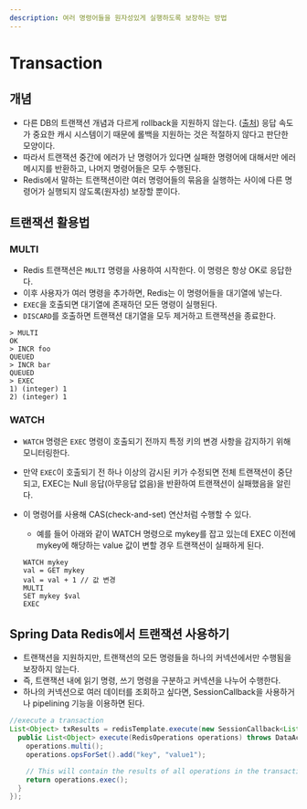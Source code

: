 ```yaml
---
description: 여러 명령어들을 원자성있게 실행하도록 보장하는 방법
---
```


# Transaction

## 개념

* 다른 DB의 트랜잭션 개념과 다르게 rollback을 지원하지 않는다. ([출처](https://redis.io/docs/interact/transactions/#what-about-rollbacks)) 응답 속도가 중요한 캐시 시스템이기 때문에 롤백을 지원하는 것은 적절하지 않다고 판단한 모양이다.
* 따라서 트랜잭션 중간에 에러가 난 명령어가 있다면 실패한 명령어에 대해서만 에러 메시지를 반환하고, 나머지 명령어들은 모두 수행된다.
* Redis에서 말하는 트랜잭션이란 여러 명령어들의 묶음을 실행하는 사이에 다른 명령어가 실행되지 않도록(원자성) 보장할 뿐이다.

## 트랜잭션 활용법

### MULTI

* Redis 트랜잭션은 `MULTI` 명령을 사용하여 시작한다. 이 명령은 항상 OK로 응답한다.
* 이후 사용자가 여러 명령을 추가하면, Redis는 이 명령어들을 대기열에 넣는다.
* `EXEC`을 호출되면 대기열에 존재하던 모든 명령이 실행된다.
* `DISCARD`를 호출하면 트랜잭션 대기열을 모두 제거하고 트랜잭션을 종료한다.

```
> MULTI
OK
> INCR foo
QUEUED
> INCR bar
QUEUED
> EXEC
1) (integer) 1
2) (integer) 1
```

### WATCH

* `WATCH` 명령은 `EXEC` 명령이 호출되기 전까지 특정 키의 변경 사항을 감지하기 위해 모니터링한다.
* 만약 `EXEC`이 호출되기 전 하나 이상의 감시된 키가 수정되면 전체 트랜잭션이 중단되고, EXEC는 Null 응답(아무응답 없음)을 반환하여 트랜잭션이 실패했음을 알린다.
*   이 명령어를 사용해 CAS(check-and-set) 연산처럼 수행할 수 있다.

    * 예를 들어 아래와 같이 WATCH 명령으로 mykey를 잡고 있는데 EXEC 이전에 mykey에 해당하는 value 값이 변할 경우 트랜잭션이 실패하게 된다.

    ```
    WATCH mykey
    val = GET mykey
    val = val + 1 // 값 변경
    MULTI
    SET mykey $val
    EXEC
    ```

## Spring Data Redis에서 트랜잭션 사용하기

* 트랜잭션을 지원하지만, 트랜잭션의 모든 명령들을 하나의 커넥션에서만 수행됨을 보장하지 않는다.
* 즉, 트랜잭션 내에 읽기 명령, 쓰기 명령을 구분하고 커넥션을 나누어 수행한다.
* 하나의 커넥션으로 여러 데이터를 조회하고 싶다면, SessionCallback을 사용하거나 pipelining 기능을 이용하면 된다.

```java
//execute a transaction
List<Object> txResults = redisTemplate.execute(new SessionCallback<List<Object>>() {
  public List<Object> execute(RedisOperations operations) throws DataAccessException {
    operations.multi();
    operations.opsForSet().add("key", "value1");

    // This will contain the results of all operations in the transaction
    return operations.exec();
  }
});
```
